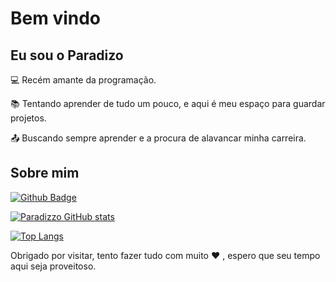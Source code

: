 # Bem vindo

 

## Eu sou o Paradizo

 

:computer: Recém amante da programação.

:books: Tentando aprender de tudo um pouco, e aqui é meu espaço para guardar projetos.

:outbox_tray: Buscando sempre aprender e a procura de alavancar minha carreira.

 

## Sobre mim

[![Github Badge](https://img.shields.io/badge/-Github-000?style=flat-square&logo=Github&logoColor=white&link=https://github.com/paradizzo)](https://github.com/paradizzo)


[![Paradizzo GitHub stats](https://github-readme-stats.vercel.app/api?username=paradizzo&theme=midnight-purple&show_icons=true)](https://github.com/anuraghazra/github-readme-stats)

[![Top Langs](https://github-readme-stats.vercel.app/api/top-langs/?username=paradizzo)](https://github.com/paradizzo/github-readme-stats)



Obrigado por visitar, tento fazer tudo com muito ❤️ , espero que seu tempo aqui seja proveitoso. 
